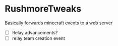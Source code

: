 # RushmoreTweaks
Basically forwards minecraft events to a web server

- [ ] Relay advancements?
- [ ] relay team creation event